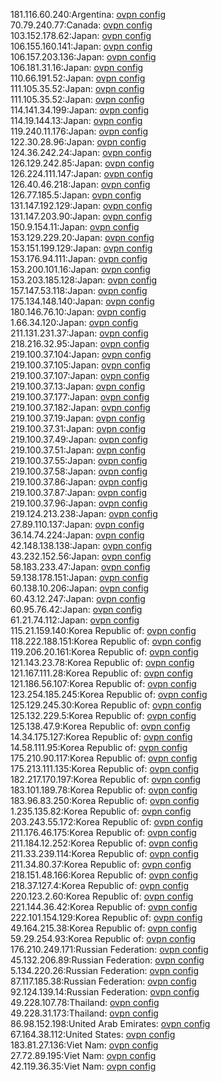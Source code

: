181.116.60.240:Argentina: [ovpn config](vpn/181_116_60_240.ovpn)  
70.79.240.77:Canada: [ovpn config](vpn/70_79_240_77.ovpn)  
103.152.178.62:Japan: [ovpn config](vpn/103_152_178_62.ovpn)  
106.155.160.141:Japan: [ovpn config](vpn/106_155_160_141.ovpn)  
106.157.203.136:Japan: [ovpn config](vpn/106_157_203_136.ovpn)  
106.181.31.16:Japan: [ovpn config](vpn/106_181_31_16.ovpn)  
110.66.191.52:Japan: [ovpn config](vpn/110_66_191_52.ovpn)  
111.105.35.52:Japan: [ovpn config](vpn/111_105_35_52.ovpn)  
111.105.35.52:Japan: [ovpn config](vpn/111_105_35_52.ovpn)  
114.141.34.199:Japan: [ovpn config](vpn/114_141_34_199.ovpn)  
114.19.144.13:Japan: [ovpn config](vpn/114_19_144_13.ovpn)  
119.240.11.176:Japan: [ovpn config](vpn/119_240_11_176.ovpn)  
122.30.28.96:Japan: [ovpn config](vpn/122_30_28_96.ovpn)  
124.36.242.24:Japan: [ovpn config](vpn/124_36_242_24.ovpn)  
126.129.242.85:Japan: [ovpn config](vpn/126_129_242_85.ovpn)  
126.224.111.147:Japan: [ovpn config](vpn/126_224_111_147.ovpn)  
126.40.46.218:Japan: [ovpn config](vpn/126_40_46_218.ovpn)  
126.77.185.5:Japan: [ovpn config](vpn/126_77_185_5.ovpn)  
131.147.192.129:Japan: [ovpn config](vpn/131_147_192_129.ovpn)  
131.147.203.90:Japan: [ovpn config](vpn/131_147_203_90.ovpn)  
150.9.154.11:Japan: [ovpn config](vpn/150_9_154_11.ovpn)  
153.129.229.20:Japan: [ovpn config](vpn/153_129_229_20.ovpn)  
153.151.199.129:Japan: [ovpn config](vpn/153_151_199_129.ovpn)  
153.176.94.111:Japan: [ovpn config](vpn/153_176_94_111.ovpn)  
153.200.101.16:Japan: [ovpn config](vpn/153_200_101_16.ovpn)  
153.203.185.128:Japan: [ovpn config](vpn/153_203_185_128.ovpn)  
157.147.53.118:Japan: [ovpn config](vpn/157_147_53_118.ovpn)  
175.134.148.140:Japan: [ovpn config](vpn/175_134_148_140.ovpn)  
180.146.76.10:Japan: [ovpn config](vpn/180_146_76_10.ovpn)  
1.66.34.120:Japan: [ovpn config](vpn/1_66_34_120.ovpn)  
211.131.231.37:Japan: [ovpn config](vpn/211_131_231_37.ovpn)  
218.216.32.95:Japan: [ovpn config](vpn/218_216_32_95.ovpn)  
219.100.37.104:Japan: [ovpn config](vpn/219_100_37_104.ovpn)  
219.100.37.105:Japan: [ovpn config](vpn/219_100_37_105.ovpn)  
219.100.37.107:Japan: [ovpn config](vpn/219_100_37_107.ovpn)  
219.100.37.13:Japan: [ovpn config](vpn/219_100_37_13.ovpn)  
219.100.37.177:Japan: [ovpn config](vpn/219_100_37_177.ovpn)  
219.100.37.182:Japan: [ovpn config](vpn/219_100_37_182.ovpn)  
219.100.37.19:Japan: [ovpn config](vpn/219_100_37_19.ovpn)  
219.100.37.31:Japan: [ovpn config](vpn/219_100_37_31.ovpn)  
219.100.37.49:Japan: [ovpn config](vpn/219_100_37_49.ovpn)  
219.100.37.51:Japan: [ovpn config](vpn/219_100_37_51.ovpn)  
219.100.37.55:Japan: [ovpn config](vpn/219_100_37_55.ovpn)  
219.100.37.58:Japan: [ovpn config](vpn/219_100_37_58.ovpn)  
219.100.37.86:Japan: [ovpn config](vpn/219_100_37_86.ovpn)  
219.100.37.87:Japan: [ovpn config](vpn/219_100_37_87.ovpn)  
219.100.37.96:Japan: [ovpn config](vpn/219_100_37_96.ovpn)  
219.124.213.238:Japan: [ovpn config](vpn/219_124_213_238.ovpn)  
27.89.110.137:Japan: [ovpn config](vpn/27_89_110_137.ovpn)  
36.14.74.224:Japan: [ovpn config](vpn/36_14_74_224.ovpn)  
42.148.138.138:Japan: [ovpn config](vpn/42_148_138_138.ovpn)  
43.232.152.56:Japan: [ovpn config](vpn/43_232_152_56.ovpn)  
58.183.233.47:Japan: [ovpn config](vpn/58_183_233_47.ovpn)  
59.138.178.151:Japan: [ovpn config](vpn/59_138_178_151.ovpn)  
60.138.10.206:Japan: [ovpn config](vpn/60_138_10_206.ovpn)  
60.43.12.247:Japan: [ovpn config](vpn/60_43_12_247.ovpn)  
60.95.76.42:Japan: [ovpn config](vpn/60_95_76_42.ovpn)  
61.21.74.112:Japan: [ovpn config](vpn/61_21_74_112.ovpn)  
115.21.159.140:Korea Republic of: [ovpn config](vpn/115_21_159_140.ovpn)  
118.222.188.151:Korea Republic of: [ovpn config](vpn/118_222_188_151.ovpn)  
119.206.20.161:Korea Republic of: [ovpn config](vpn/119_206_20_161.ovpn)  
121.143.23.78:Korea Republic of: [ovpn config](vpn/121_143_23_78.ovpn)  
121.167.111.28:Korea Republic of: [ovpn config](vpn/121_167_111_28.ovpn)  
121.186.56.107:Korea Republic of: [ovpn config](vpn/121_186_56_107.ovpn)  
123.254.185.245:Korea Republic of: [ovpn config](vpn/123_254_185_245.ovpn)  
125.129.245.30:Korea Republic of: [ovpn config](vpn/125_129_245_30.ovpn)  
125.132.229.5:Korea Republic of: [ovpn config](vpn/125_132_229_5.ovpn)  
125.138.47.9:Korea Republic of: [ovpn config](vpn/125_138_47_9.ovpn)  
14.34.175.127:Korea Republic of: [ovpn config](vpn/14_34_175_127.ovpn)  
14.58.111.95:Korea Republic of: [ovpn config](vpn/14_58_111_95.ovpn)  
175.210.90.117:Korea Republic of: [ovpn config](vpn/175_210_90_117.ovpn)  
175.213.111.135:Korea Republic of: [ovpn config](vpn/175_213_111_135.ovpn)  
182.217.170.197:Korea Republic of: [ovpn config](vpn/182_217_170_197.ovpn)  
183.101.189.78:Korea Republic of: [ovpn config](vpn/183_101_189_78.ovpn)  
183.96.83.250:Korea Republic of: [ovpn config](vpn/183_96_83_250.ovpn)  
1.235.135.82:Korea Republic of: [ovpn config](vpn/1_235_135_82.ovpn)  
203.243.55.172:Korea Republic of: [ovpn config](vpn/203_243_55_172.ovpn)  
211.176.46.175:Korea Republic of: [ovpn config](vpn/211_176_46_175.ovpn)  
211.184.12.252:Korea Republic of: [ovpn config](vpn/211_184_12_252.ovpn)  
211.33.239.114:Korea Republic of: [ovpn config](vpn/211_33_239_114.ovpn)  
211.34.80.37:Korea Republic of: [ovpn config](vpn/211_34_80_37.ovpn)  
218.151.48.166:Korea Republic of: [ovpn config](vpn/218_151_48_166.ovpn)  
218.37.127.4:Korea Republic of: [ovpn config](vpn/218_37_127_4.ovpn)  
220.123.2.60:Korea Republic of: [ovpn config](vpn/220_123_2_60.ovpn)  
221.144.36.42:Korea Republic of: [ovpn config](vpn/221_144_36_42.ovpn)  
222.101.154.129:Korea Republic of: [ovpn config](vpn/222_101_154_129.ovpn)  
49.164.215.38:Korea Republic of: [ovpn config](vpn/49_164_215_38.ovpn)  
59.29.254.93:Korea Republic of: [ovpn config](vpn/59_29_254_93.ovpn)  
176.210.249.171:Russian Federation: [ovpn config](vpn/176_210_249_171.ovpn)  
45.132.206.89:Russian Federation: [ovpn config](vpn/45_132_206_89.ovpn)  
5.134.220.26:Russian Federation: [ovpn config](vpn/5_134_220_26.ovpn)  
87.117.185.38:Russian Federation: [ovpn config](vpn/87_117_185_38.ovpn)  
92.124.139.14:Russian Federation: [ovpn config](vpn/92_124_139_14.ovpn)  
49.228.107.78:Thailand: [ovpn config](vpn/49_228_107_78.ovpn)  
49.228.31.173:Thailand: [ovpn config](vpn/49_228_31_173.ovpn)  
86.98.152.198:United Arab Emirates: [ovpn config](vpn/86_98_152_198.ovpn)  
67.164.38.112:United States: [ovpn config](vpn/67_164_38_112.ovpn)  
183.81.27.136:Viet Nam: [ovpn config](vpn/183_81_27_136.ovpn)  
27.72.89.195:Viet Nam: [ovpn config](vpn/27_72_89_195.ovpn)  
42.119.36.35:Viet Nam: [ovpn config](vpn/42_119_36_35.ovpn)  
